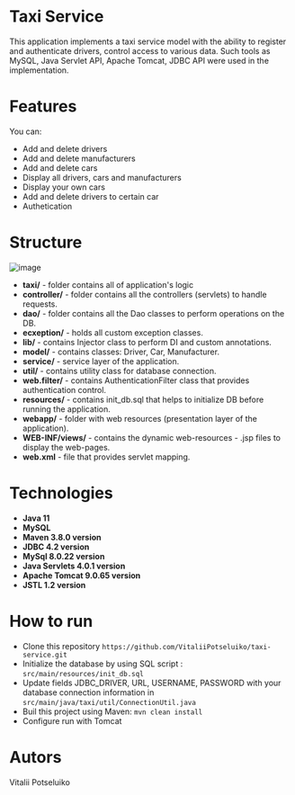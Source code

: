 # Taxi Service
This application implements a taxi service model with the ability to register and authenticate drivers, control access to various data. Such tools as MySQL, Java Servlet API, Apache Tomcat, JDBC API were used in the implementation.
# Features
You can:
- Add and delete drivers
- Add and delete manufacturers
- Add and delete cars
- Display all drivers, cars and manufacturers
- Display your own cars
- Add and delete drivers to certain car
- Authetication
# Structure
![image](https://user-images.githubusercontent.com/107885859/231518045-09822457-0458-4a05-95be-2468868784d2.png)
- **taxi/** - folder contains all of application's logic
- **controller/** - folder contains all the controllers (servlets) to handle requests.
- **dao/** - folder contains all the Dao classes to perform operations on the DB.
- **ecxeption/** - holds all custom exception classes.
- **lib/** - contains Injector class to perform DI and custom annotations.
- **model/** - contains classes: Driver, Car, Manufacturer.
- **service/** - service layer of the application.
- **util/** - contains utility class for database connection.
- **web.filter/** - contains AuthenticationFilter class that provides authentication control.
- **resources/** - contains init_db.sql that helps to initialize DB before running the application.
- **webapp/** - folder with web resources (presentation layer of the application).
- **WEB-INF/views/** - contains the dynamic web-resources - .jsp files to display the web-pages.
- **web.xml** - file that provides servlet mapping.
# Technologies
- **Java 11**
- **MySQL**
- **Maven 3.8.0 version**
- **JDBC 4.2 version**
- **MySql 8.0.22 version**
- **Java Servlets 4.0.1 version**
- **Apache Tomcat 9.0.65 version**
- **JSTL 1.2 version**
# How to run
- Clone this repository `https://github.com/VitaliiPotseluiko/taxi-service.git`
- Initialize the database by using SQL script : `src/main/resources/init_db.sql`
- Update fields JDBC_DRIVER, URL, USERNAME, PASSWORD with your database connection information in
  `src/main/java/taxi/util/ConnectionUtil.java`
- Buil this project using Maven: `mvn clean install`
- Configure run with Tomcat
# Autors
  Vitalii Potseluiko
